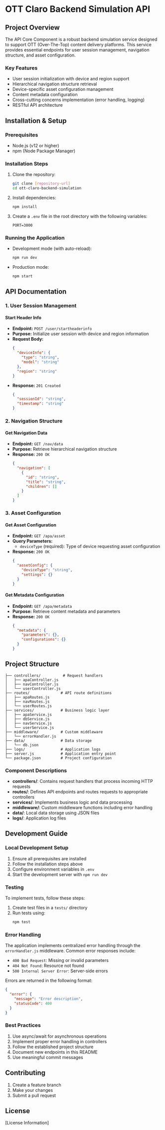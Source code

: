 # OTT Claro Backend Simulation API

## Project Overview

The API Core Component is a robust backend simulation service designed to support OTT (Over-The-Top) content delivery platforms. This service provides essential endpoints for user session management, navigation structure, and asset configuration.

### Key Features

- User session initialization with device and region support
- Hierarchical navigation structure retrieval
- Device-specific asset configuration management
- Content metadata configuration
- Cross-cutting concerns implementation (error handling, logging)
- RESTful API architecture

## Installation & Setup

### Prerequisites

- Node.js (v12 or higher)
- npm (Node Package Manager)

### Installation Steps

1. Clone the repository:
   ```bash
   git clone [repository-url]
   cd ott-claro-backend-simulation
   ```

2. Install dependencies:
   ```bash
   npm install
   ```

3. Create a `.env` file in the root directory with the following variables:
   ```env
   PORT=3000
   ```

### Running the Application

- Development mode (with auto-reload):
  ```bash
  npm run dev
  ```

- Production mode:
  ```bash
  npm start
  ```

## API Documentation

### 1. User Session Management

#### Start Header Info
- **Endpoint:** `POST /user/startheaderinfo`
- **Purpose:** Initialize user session with device and region information
- **Request Body:**
  ```json
  {
    "deviceInfo": {
      "type": "string",
      "model": "string"
    },
    "region": "string"
  }
  ```
- **Response:** `201 Created`
  ```json
  {
    "sessionId": "string",
    "timestamp": "string"
  }
  ```

### 2. Navigation Structure

#### Get Navigation Data
- **Endpoint:** `GET /nav/data`
- **Purpose:** Retrieve hierarchical navigation structure
- **Response:** `200 OK`
  ```json
  {
    "navigation": [
      {
        "id": "string",
        "title": "string",
        "children": []
      }
    ]
  }
  ```

### 3. Asset Configuration

#### Get Asset Configuration
- **Endpoint:** `GET /apa/asset`
- **Query Parameters:**
  - `deviceType` (required): Type of device requesting asset configuration
- **Response:** `200 OK`
  ```json
  {
    "assetConfig": {
      "deviceType": "string",
      "settings": {}
    }
  }
  ```

#### Get Metadata Configuration
- **Endpoint:** `GET /apa/metadata`
- **Purpose:** Retrieve content metadata and parameters
- **Response:** `200 OK`
  ```json
  {
    "metadata": {
      "parameters": {},
      "configurations": {}
    }
  }
  ```

## Project Structure

```
├── controllers/          # Request handlers
│   ├── apaController.js
│   ├── navController.js
│   └── userController.js
├── routes/              # API route definitions
│   ├── apaRoutes.js
│   ├── navRoutes.js
│   └── userRoutes.js
├── services/            # Business logic layer
│   ├── apaService.js
│   ├── dbService.js
│   ├── navService.js
│   └── userService.js
├── middleware/          # Custom middleware
│   └── errorHandler.js
├── data/                # Data storage
│   └── db.json
├── logs/                # Application logs
├── server.js            # Application entry point
└── package.json         # Project configuration
```

### Component Descriptions

- **controllers/**: Contains request handlers that process incoming HTTP requests
- **routes/**: Defines API endpoints and routes requests to appropriate controllers
- **services/**: Implements business logic and data processing
- **middleware/**: Custom middleware functions including error handling
- **data/**: Local data storage using JSON files
- **logs/**: Application log files

## Development Guide

### Local Development Setup

1. Ensure all prerequisites are installed
2. Follow the installation steps above
3. Configure environment variables in `.env`
4. Start the development server with `npm run dev`

### Testing

To implement tests, follow these steps:

1. Create test files in a `tests/` directory
2. Run tests using:
   ```bash
   npm test
   ```

### Error Handling

The application implements centralized error handling through the `errorHandler.js` middleware. Common error responses include:

- `400 Bad Request`: Missing or invalid parameters
- `404 Not Found`: Resource not found
- `500 Internal Server Error`: Server-side errors

Errors are returned in the following format:
```json
{
  "error": {
    "message": "Error description",
    "statusCode": 400
  }
}
```

### Best Practices

1. Use async/await for asynchronous operations
2. Implement proper error handling in controllers
3. Follow the established project structure
4. Document new endpoints in this README
5. Use meaningful commit messages

## Contributing

1. Create a feature branch
2. Make your changes
3. Submit a pull request

## License

[License Information]
